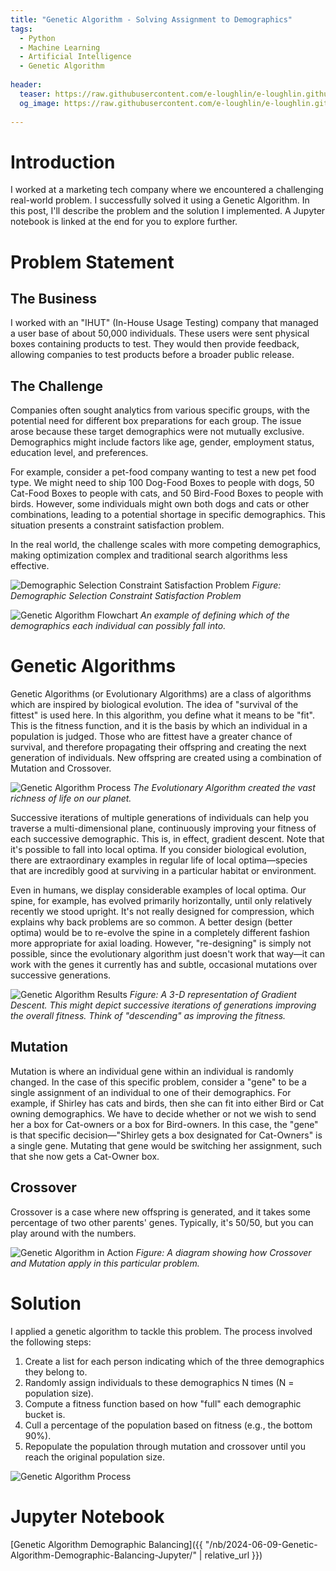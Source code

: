 ```yaml
---
title: "Genetic Algorithm - Solving Assignment to Demographics"
tags:
  - Python
  - Machine Learning
  - Artificial Intelligence
  - Genetic Algorithm
  
header:
  teaser: https://raw.githubusercontent.com/e-loughlin/e-loughlin.github.io/main/assets/images/genetic-algo/gen4.png
  og_image: https://raw.githubusercontent.com/e-loughlin/e-loughlin.github.io/main/assets/images/genetic-algo/gen4.png
 
---
```


# Introduction

I worked at a marketing tech company where we encountered a challenging real-world problem. I successfully solved it using a Genetic Algorithm. In this post, I'll describe the problem and the solution I implemented. A Jupyter notebook is linked at the end for you to explore further.

# Problem Statement

## The Business

I worked with an "IHUT" (In-House Usage Testing) company that managed a user base of about 50,000 individuals. These users were sent physical boxes containing products to test. They would then provide feedback, allowing companies to test products before a broader public release.

## The Challenge

Companies often sought analytics from various specific groups, with the potential need for different box preparations for each group. The issue arose because these target demographics were not mutually exclusive. Demographics might include factors like age, gender, employment status, education level, and preferences.

For example, consider a pet-food company wanting to test a new pet food type. We might need to ship 100 Dog-Food Boxes to people with dogs, 50 Cat-Food Boxes to people with cats, and 50 Bird-Food Boxes to people with birds. However, some individuals might own both dogs and cats or other combinations, leading to a potential shortage in specific demographics. This situation presents a constraint satisfaction problem.

In the real world, the challenge scales with more competing demographics, making optimization complex and traditional search algorithms less effective.

![Demographic Selection Constraint Satisfaction Problem](https://raw.githubusercontent.com/e-loughlin/e-loughlin.github.io/main/assets/images/genetic-algo/gen1.png)
*Figure: Demographic Selection Constraint Satisfaction Problem*

![Genetic Algorithm Flowchart](https://raw.githubusercontent.com/e-loughlin/e-loughlin.github.io/main/assets/images/genetic-algo/gen2.png)
*An example of defining which of the demographics each individual can possibly fall into.*

# Genetic Algorithms

Genetic Algorithms (or Evolutionary Algorithms) are a class of algorithms which are inspired by biological evolution. The idea of "survival of the fittest" is used here. In this algorithm, you define what it means to be "fit". This is the fitness function, and it is the basis by which an individual in a population is judged. Those who are fittest have a greater chance of survival, and therefore propagating their offspring and creating the next generation of individuals. New offspring are created using a combination of Mutation and Crossover.

![Genetic Algorithm Process](https://raw.githubusercontent.com/e-loughlin/e-loughlin.github.io/main/assets/images/genetic-algo/gen5.png)
*The Evolutionary Algorithm created the vast richness of life on our planet.*

Successive iterations of multiple generations of individuals can help you traverse a multi-dimensional plane, continuously improving your fitness of each successive demographic. This is, in effect, gradient descent. Note that it's possible to fall into local optima. If you consider biological evolution, there are extraordinary examples in regular life of local optima—species that are incredibly good at surviving in a particular habitat or environment.

Even in humans, we display considerable examples of local optima. Our spine, for example, has evolved primarily horizontally, until only relatively recently we stood upright. It's not really designed for compression, which explains why back problems are so common. A better design (better optima) would be to re-evolve the spine in a completely different fashion more appropriate for axial loading. However, "re-designing" is simply not possible, since the evolutionary algorithm just doesn't work that way—it can work with the genes it currently has and subtle, occasional mutations over successive generations.

![Genetic Algorithm Results](https://raw.githubusercontent.com/e-loughlin/e-loughlin.github.io/main/assets/images/genetic-algo/gen4.png)
*Figure: A 3-D representation of Gradient Descent. This might depict successive iterations of generations improving the overall fitness. Think of "descending" as improving the fitness.*

## Mutation

Mutation is where an individual gene within an individual is randomly changed. In the case of this specific problem, consider a "gene" to be a single assignment of an individual to one of their demographics. For example, if Shirley has cats and birds, then she can fit into either Bird or Cat owning demographics. We have to decide whether or not we wish to send her a box for Cat-owners or a box for Bird-owners. In this case, the "gene" is that specific decision—"Shirley gets a box designated for Cat-Owners" is a single gene. Mutating that gene would be switching her assignment, such that she now gets a Cat-Owner box.

## Crossover

Crossover is a case where new offspring is generated, and it takes some percentage of two other parents' genes. Typically, it's 50/50, but you can play around with the numbers.

![Genetic Algorithm in Action](https://raw.githubusercontent.com/e-loughlin/e-loughlin.github.io/main/assets/images/genetic-algo/gen6.png)
*Figure: A diagram showing how Crossover and Mutation apply in this particular problem.*

# Solution

I applied a genetic algorithm to tackle this problem. The process involved the following steps:

1. Create a list for each person indicating which of the three demographics they belong to.
2. Randomly assign individuals to these demographics N times (N = population size).
3. Compute a fitness function based on how "full" each demographic bucket is.
4. Cull a percentage of the population based on fitness (e.g., the bottom 90%).
5. Repopulate the population through mutation and crossover until you reach the original population size.

![Genetic Algorithm Process](https://raw.githubusercontent.com/e-loughlin/e-loughlin.github.io/main/assets/images/genetic-algo/gen3.png)

# Jupyter Notebook


[Genetic Algorithm Demographic Balancing]({{ "/nb/2024-06-09-Genetic-Algorithm-Demographic-Balancing-Jupyter/" | relative_url }})

